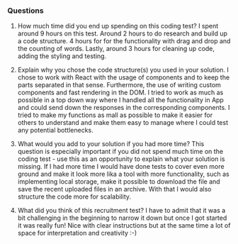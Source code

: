 ### Questions

1. How much time did you end up spending on this coding test?
   I spent around 9 hours on this test. Around 2 hours to do research and build up a code structure. 4 hours for for the functionality with drag and drop and the counting of words.
   Lastly, around 3 hours for cleaning up code, adding the styling and testing.

2. Explain why you chose the code structure(s) you used in your solution.
   I chose to work with React with the usage of components and to keep the parts separated in that sense. Furthermore, the use of writing custom components and fast rendering in the DOM.
   I tried to work as much as possible in a top down way where I handled all the functionality in App and could send down the responses in the corresponding components. I tried to make my functions as mall as possible to make it easier for others to understand and make them easy to manage where I could test any potential bottlenecks.

3. What would you add to your solution if you had more time? This question is especially important if you did not spend much time on the coding test - use this as an opportunity to explain what your solution is missing.
   If I had more time I would have done tests to cover even more ground and make it look more lika a tool with more functionality, such as implementing local storage, make it possible to download the file and save the recent uploaded files in an archive. With that I would also structure the code more for scalability.

4. What did you think of this recruitment test?
   I have to admit that it was a bit challenging in the beginning to narrow it down but once I got started it was really fun! Nice with clear instructions but at the same time a lot of space for interpretation and creativity :-)
